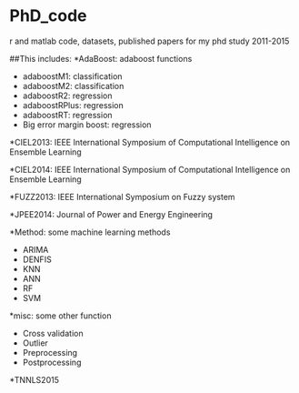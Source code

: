 # PhD_code
r and matlab code, datasets, published papers for my phd study 2011-2015

##This includes:
*AdaBoost: adaboost functions
  * adaboostM1: classification
  * adaboostM2: classification
  * adaboostR2: regression
  * adaboostRPlus: regression
  * adaboostRT: regression
  * Big error margin boost: regression
    
*CIEL2013: IEEE International Symposium of Computational Intelligence on Ensemble Learning       

*CIEL2014: IEEE International Symposium of Computational Intelligence on Ensemble Learning       

*FUZZ2013: IEEE International Symposium on Fuzzy system      

*JPEE2014: Journal of Power and Energy Engineering       

*Method: some machine learning methods        
  * ARIMA
  * DENFIS
  * KNN
  * ANN
  * RF
  * SVM
    
*misc: some other function          
  * Cross validation
  * Outlier
  * Preprocessing
  * Postprocessing
    
*TNNLS2015   
